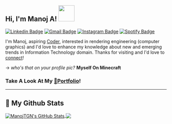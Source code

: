 <h2> Hi, I'm Manoj A! <img src="https://media.giphy.com/media/mGcNjsfWAjY5AEZNw6/giphy.gif" width="50"></h2>

[![Linkedin Badge](https://img.shields.io/badge/-Manoj_A-blue?style=flat&logo=Linkedin&logoColor=white&link=https://www.linkedin.com/in/manojbit/)](https://www.linkedin.com/in/manojbit/)
[![Gmail Badge](https://img.shields.io/badge/-Manoj_A-c14438?style=flat&logo=Gmail&logoColor=white&link=mailto:Manoj.thunderviz@gmail.com)](mailto:manojanguraja@gmail.com)
[![Instagram Badge](https://img.shields.io/badge/-@__M4n0j__-purple?style=flat&logo=instagram&logoColor=white&link=https://www.instagram.com/_m4n0j_/)](https://www.instagram.com/_m4n0j_/)
[![Spotify Badge](https://img.shields.io/badge/-@ManojTGN-1ED760?style=flat-square&amp;labelColor=fff&amp;logo=Spotify&amp;link=https://open.spotify.com/user/31coacig75i7cwnvsalo5yhlmhne)](https://open.spotify.com/user/31coacig75i7cwnvsalo5yhlmhne)

I'm Manoj, aspiring [Coder](https://github.com/ManojTGN), interested in  rendering engineering (computer graphics) and  I'd love to enhance my knowledge about new and emerging trends in Information Technology domain. Thanks for visiting and I'd love to [connect](https://www.linkedin.com/in/manojbit/)!

-> *who's that on your profile pic?* **Myself On Minecraft**
<br>
<h3>Take A Look At My <a href="http://manojtgn.me/">🎩Portfolio</a>!</h3>

---

<h2> 💪 My Github Stats </h2>

<a href="https://github.com/ManojTGN">
  <img align="center" src="https://github-readme-stats.vercel.app/api?username=ManojTGN&show_icons=true&line_height=27&count_private=true&title_color=ffffff&text_color=c9cacc&icon_color=2bbc8a&bg_color=1d1f21" alt="ManojTGN's GitHub Stats" />
</a>
<a href="https://github.com/ManojTGN">
  <img align="center" src="https://github-readme-stats.vercel.app/api/top-langs/?username=ManojTGN&layout=compact&title_color=ffffff&text_color=c9cacc&icon_color=2bbc8a&bg_color=1d1f21&hide=ejs,html,css,php,hack" />
</a>

<!--
![ManojTGN's github stats](https://github-readme-stats.vercel.app/api?username=ManojTGN&count_private=true&show_icons=true&theme=dark&hide_border=false)
!-->
